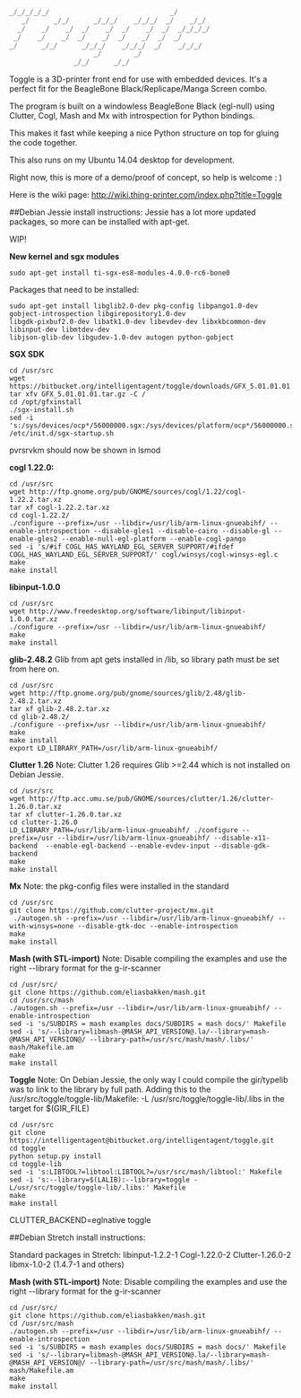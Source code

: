```python
_/_/_/_/_/                              _/         
   _/      _/_/      _/_/_/    _/_/_/  _/    _/_/     
  _/    _/    _/  _/    _/  _/    _/  _/  _/_/_/_/    
 _/    _/    _/  _/    _/  _/    _/  _/  _/            
_/      _/_/      _/_/_/    _/_/_/  _/    _/_/_/         
                     _/        _/                               
                _/_/      _/_/                                  
```

Toggle is a 3D-printer front end for use with embedded devices. 
It's a perfect fit for the BeagleBone Black/Replicape/Manga Screen combo.

The program is built on a windowless BeagleBone Black (egl-null) using Clutter, 
Cogl, Mash and Mx with introspection for Python bindings. 

This makes it fast while keeping a nice Python structure on top for gluing the 
code together. 

This also runs on my Ubuntu 14.04 desktop for development. 

Right now, this is more of a demo/proof of concept, so help is welcome : )

Here is the wiki page: http://wiki.thing-printer.com/index.php?title=Toggle


##Debian Jessie install instructions:
Jessie has a lot more updated packages, 
so more can be installed with apt-get. 

WIP!

**New kernel and sgx modules**
```
sudo apt-get install ti-sgx-es8-modules-4.0.0-rc6-bone0
```
Packages that need to be installed:
```
sudo apt-get install libglib2.0-dev pkg-config libpango1.0-dev gobject-introspection libgirepository1.0-dev 
libgdk-pixbuf2.0-dev libatk1.0-dev libevdev-dev libxkbcommon-dev libinput-dev libmtdev-dev 
libjson-glib-dev libgudev-1.0-dev autogen python-gobject
```

**SGX SDK**
```
cd /usr/src
wget https://bitbucket.org/intelligentagent/toggle/downloads/GFX_5.01.01.01.tar.gz
tar xfv GFX_5.01.01.01.tar.gz -C /
cd /opt/gfxinstall
./sgx-install.sh
sed -i 's:/sys/devices/ocp*/56000000.sgx:/sys/devices/platform/ocp*/56000000.sgx:' /etc/init.d/sgx-startup.sh
```
pvrsrvkm should now be shown in lsmod


**cogl 1.22.0:**
```
cd /usr/src
wget http://ftp.gnome.org/pub/GNOME/sources/cogl/1.22/cogl-1.22.2.tar.xz
tar xf cogl-1.22.2.tar.xz
cd cogl-1.22.2/
./configure --prefix=/usr --libdir=/usr/lib/arm-linux-gnueabihf/ --enable-introspection --disable-gles1 --disable-cairo --disable-gl --enable-gles2 --enable-null-egl-platform --enable-cogl-pango
sed -i 's/#if COGL_HAS_WAYLAND_EGL_SERVER_SUPPORT/#ifdef COGL_HAS_WAYLAND_EGL_SERVER_SUPPORT/' cogl/winsys/cogl-winsys-egl.c 
make
make install 
```

**libinput-1.0.0**
```
cd /usr/src
wget http://www.freedesktop.org/software/libinput/libinput-1.0.0.tar.xz
./configure --prefix=/usr --libdir=/usr/lib/arm-linux-gnueabihf/
make
make install
```

**glib-2.48.2**
Glib from apt gets installed in /lib, so library path must be set from here on. 
```
cd /usr/src
wget http://ftp.gnome.org/pub/gnome/sources/glib/2.48/glib-2.48.2.tar.xz
tar xf glib-2.48.2.tar.xz
cd glib-2.48.2/
./configure --prefix=/usr --libdir=/usr/lib/arm-linux-gnueabihf/
make
make install
export LD_LIBRARY_PATH=/usr/lib/arm-linux-gnueabihf/
```

**Clutter 1.26**
Note: Clutter 1.26 requires Glib >=2.44 which is not installed on Debian Jessie. 
```
cd /usr/src
wget http://ftp.acc.umu.se/pub/GNOME/sources/clutter/1.26/clutter-1.26.0.tar.xz
tar xf clutter-1.26.0.tar.xz
cd clutter-1.26.0
LD_LIBRARY_PATH=/usr/lib/arm-linux-gnueabihf/ ./configure --prefix=/usr --libdir=/usr/lib/arm-linux-gnueabihf/ --disable-x11-backend  --enable-egl-backend --enable-evdev-input --disable-gdk-backend
make
make install
```

**Mx**
Note: the pkg-config files were installed in the standard 
```
cd /usr/src
git clone https://github.com/clutter-project/mx.git
 ./autogen.sh --prefix=/usr --libdir=/usr/lib/arm-linux-gnueabihf/ --with-winsys=none --disable-gtk-doc --enable-introspection 
make
make install
```

**Mash (with STL-import)**
Note: Disable compiling the examples and 
use the right --library format for the g-ir-scanner
```
cd /usr/src/
git clone https://github.com/eliasbakken/mash.git
cd /usr/src/mash
./autogen.sh --prefix=/usr --libdir=/usr/lib/arm-linux-gnueabihf/ --enable-introspection
sed -i 's/SUBDIRS = mash examples docs/SUBDIRS = mash docs/' Makefile
sed -i 's/--library=libmash-@MASH_API_VERSION@.la/--library=mash-@MASH_API_VERSION@/ --library-path=/usr/src/mash/mash/.libs/' mash/Makefile.am
make
make install
```

**Toggle**
Note: On Debian Jessie, the only way I could compile the gir/typelib was to link to the library 
by full path. Adding this to the /usr/src/toggle/toggle-lib/Makefile:
-L /usr/src/toggle/toggle-lib/.libs
in the target for $(GIR_FILE)
```
cd /usr/src
git clone https://intelligentagent@bitbucket.org/intelligentagent/toggle.git
cd toggle
python setup.py install 
cd toggle-lib
sed -i 's:LIBTOOL?=libtool:LIBTOOL?=/usr/src/mash/libtool:' Makefile
sed -i 's:--library=$(LALIB):--library=toggle -L/usr/src/toggle/toggle-lib/.libs:' Makefile
make 
make install
```


CLUTTER_BACKEND=eglnative toggle



##Debian Stretch install instructions:


Standard packages in Stretch:
libinput-1.2.2-1
Cogl-1.22.0-2
Clutter-1.26.0-2
libmx-1.0-2 (1.4.7-1 and others)

**Mash (with STL-import)**
Note: Disable compiling the examples and 
use the right --library format for the g-ir-scanner
```
cd /usr/src/
git clone https://github.com/eliasbakken/mash.git
cd /usr/src/mash
./autogen.sh --prefix=/usr --libdir=/usr/lib/arm-linux-gnueabihf/ --enable-introspection
sed -i 's/SUBDIRS = mash examples docs/SUBDIRS = mash docs/' Makefile
sed -i 's/--library=libmash-@MASH_API_VERSION@.la/--library=mash-@MASH_API_VERSION@/ --library-path=/usr/src/mash/mash/.libs/' mash/Makefile.am
make
make install
```

